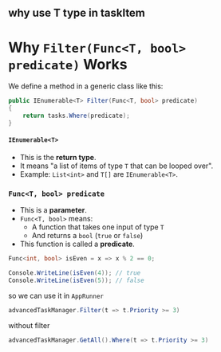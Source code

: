 ## why use T type in taskItem

#  Why `Filter(Func<T, bool> predicate)` Works

We define a method in a generic class like this:

```csharp
public IEnumerable<T> Filter(Func<T, bool> predicate)
{
    return tasks.Where(predicate);
}
```
####  `IEnumerable<T>`

- This is the **return type**.
- It means "a list of items of type `T` that can be looped over".
- Example: `List<int>` and `T[]` are `IEnumerable<T>`.

###  `Func<T, bool> predicate`

- This is a **parameter**.
- `Func<T, bool>` means:
  - A function that takes one input of type `T`
  - And returns a `bool` (`true` or `false`)
- This function is called a **predicate**.

```csharp
Func<int, bool> isEven = x => x % 2 == 0;

Console.WriteLine(isEven(4)); // true
Console.WriteLine(isEven(5)); // false
```

so we can use it in `AppRunner`

```csharp
advancedTaskManager.Filter(t => t.Priority >= 3)
```

without filter

```csharp
advancedTaskManager.GetAll().Where(t => t.Priority >= 3)

```

